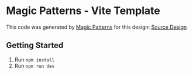# Magic Patterns - Vite Template

This code was generated by [Magic Patterns](https://magicpatterns.com) for this design: [Source Design](https://www.magicpatterns.com/c/evxrcdq2r3tmxjryzyx4pm)

## Getting Started

1. Run `npm install`
2. Run `npm run dev`
